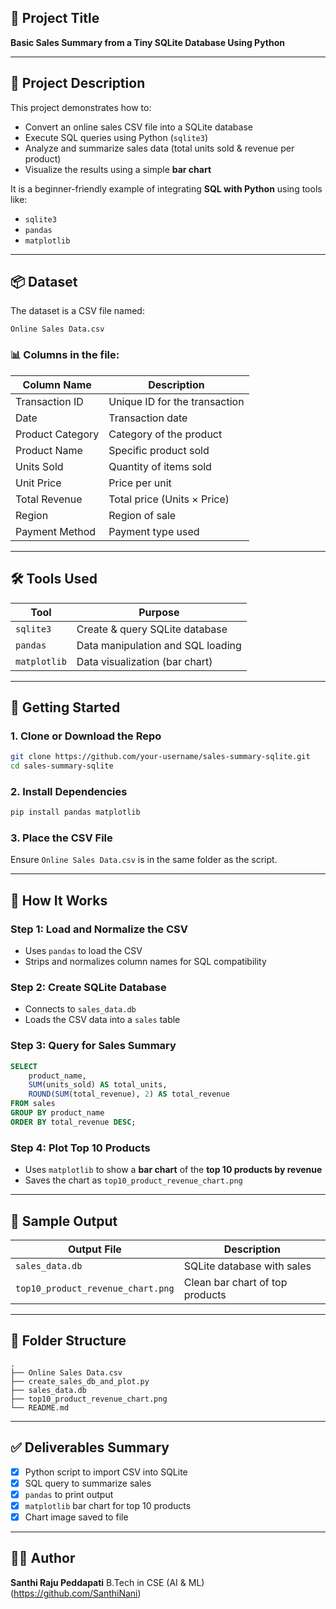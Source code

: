 ## 📌 Project Title

**Basic Sales Summary from a Tiny SQLite Database Using Python**

---

## 📁 Project Description

This project demonstrates how to:

* Convert an online sales CSV file into a SQLite database
* Execute SQL queries using Python (`sqlite3`)
* Analyze and summarize sales data (total units sold & revenue per product)
* Visualize the results using a simple **bar chart**

It is a beginner-friendly example of integrating **SQL with Python** using tools like:

* `sqlite3`
* `pandas`
* `matplotlib`

---

## 📦 Dataset

The dataset is a CSV file named:

```
Online Sales Data.csv
```

### 📊 Columns in the file:

| Column Name      | Description                   |
| ---------------- | ----------------------------- |
| Transaction ID   | Unique ID for the transaction |
| Date             | Transaction date              |
| Product Category | Category of the product       |
| Product Name     | Specific product sold         |
| Units Sold       | Quantity of items sold        |
| Unit Price       | Price per unit                |
| Total Revenue    | Total price (Units × Price)   |
| Region           | Region of sale                |
| Payment Method   | Payment type used             |

---

## 🛠️ Tools Used

| Tool         | Purpose                           |
| ------------ | --------------------------------- |
| `sqlite3`    | Create & query SQLite database    |
| `pandas`     | Data manipulation and SQL loading |
| `matplotlib` | Data visualization (bar chart)    |

---

## 🚀 Getting Started

### 1. Clone or Download the Repo

```bash
git clone https://github.com/your-username/sales-summary-sqlite.git
cd sales-summary-sqlite
```

### 2. Install Dependencies

```bash
pip install pandas matplotlib
```

### 3. Place the CSV File

Ensure `Online Sales Data.csv` is in the same folder as the script.

---

## 🧮 How It Works

### Step 1: Load and Normalize the CSV

* Uses `pandas` to load the CSV
* Strips and normalizes column names for SQL compatibility

### Step 2: Create SQLite Database

* Connects to `sales_data.db`
* Loads the CSV data into a `sales` table

### Step 3: Query for Sales Summary

```sql
SELECT 
    product_name, 
    SUM(units_sold) AS total_units, 
    ROUND(SUM(total_revenue), 2) AS total_revenue 
FROM sales 
GROUP BY product_name 
ORDER BY total_revenue DESC;
```

### Step 4: Plot Top 10 Products

* Uses `matplotlib` to show a **bar chart** of the **top 10 products by revenue**
* Saves the chart as `top10_product_revenue_chart.png`

---

## 📸 Sample Output

| Output File                       | Description                     |
| --------------------------------- | ------------------------------- |
| `sales_data.db`                   | SQLite database with sales      |
| `top10_product_revenue_chart.png` | Clean bar chart of top products |

---

## 📂 Folder Structure

```
.
├── Online Sales Data.csv
├── create_sales_db_and_plot.py
├── sales_data.db
├── top10_product_revenue_chart.png
└── README.md
```

---

## ✅ Deliverables Summary

* [x] Python script to import CSV into SQLite
* [x] SQL query to summarize sales
* [x] `pandas` to print output
* [x] `matplotlib` bar chart for top 10 products
* [x] Chart image saved to file

---

## 🙋‍♂️ Author

**Santhi Raju Peddapati**
B.Tech in CSE (AI & ML)
(https://github.com/SanthiNani)
